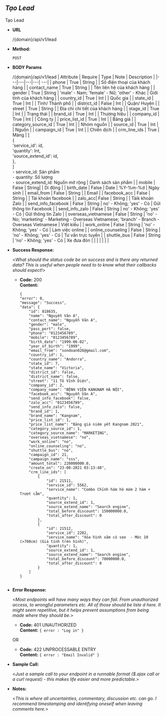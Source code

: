 ***Tạo Lead***
----
 Tạo Lead

* **URL**

  /{domain}/api/v1/lead

* **Method:**
  
  `POST`
  
*  **BODY Params**

   /{domain}/api/v1/lead
    | Attribute  | Require  | Type  | Note | Description |
    |---|---|---|---| ---|
    | phone | True  | String  | | Số điện thoại của khách hàng |
    | contact_name | True | String | | Tên liên hệ của khách hàng |
    | gender | True | String | 'male' - Nam; 'female' - Nữ; 'other' - Khác | Giới tính của khách hàng |
    | country_id | True | Int | | Quốc gia |
    | state_id | True | Int | | Tỉnh/ Thành phố |
    | district_id | False | Int | | Quận/ Huyện |
    | street | True | String | | Địa chỉ chi tiết của khách hàng |
    | stage_id | True | Int | | Trạng thái |
    | brand_id | True | Int | | Thương hiệu |
    | company_id | True | Int | | Công ty |
    | price_list_id | True | Int | | Bảng giá |
    | category_source_id | True | Int | | Nhóm nguồn |
    | source_id | True | Int | | Nguồn |
    | campaign_id | True | Int | | Chiến dịch | 
    | crm_line_ids | True | Mảng | [ <br/> { <br/> 'service_id': id, <br/> 'quantity': Int, <br/> 'source_extend_id': id, <br/> }, <br/> ] <br/> - service_id: Sản phẩm <br/>- quantity: Số lượng <br/>- source_extend_id: Nguồn mở rộng  | Danh sách sản phẩm |
    | mobile | False | String| | Di động |
    | birth_date | False | Date | %Y-%m-%d | Ngày sinh |
    | email_from | False | String | | Email |
    | facebook_acc | False | String | | Tài khoản facebook |
    | zalo_acc| False | String | | Tàik khoản Zalo |
    | send_info_facebook | False | String | no' - Không; 'yes' - Có | Gửi thông tin Facebook |
    | send_info_zalo | False | String | no' - Không; 'yes' - Có | Gửi thông tin Zalo |
    | overseas_vietnamese | False | String | 'no' - No; 'marketing' - Marketing - Overseas Vietnamese; 'branch' - Branch - Overseas Vietnamese | Việt kiều |
    | work_online | False | String | 'no' - Không; 'yes' - Có | Làm việc online |
    | online_counseling | False | String | 'no' - Không; 'yes' - Có | Tư vấn trực tuyến |
    | shuttle_bus | False | String | 'no' - Không; 'yes' - Có | Xe đưa đón |
    |   |   |   |   |   |

* **Success Response:**
  
  <_What should the status code be on success and is there any returned data? This is useful when people need to to know what their callbacks should expect!_>

  * **Code:** 200 <br />
    **Content:** 
    ```buildoutcfg 
    {
    "error": 0,
    "message": "Success",
    "data": {
        "id": 818635,
        "name": "Nguyễn Văn A",
        "contact_name": "Nguyễn Văn A",
        "gender": "male",
        "pass_port": false,
        "phone": "0123456789",
        "mobile": "0123456789",
        "birth_date": "1999-06-02",
        "year_of_birth": "1999",
        "email_from": "sondoan026@gmail.com",
        "country_id": 1,
        "country_name": "Andorra",
        "state_id": 7,
        "state_name": "Victoria",
        "district_id": false,
        "district_name": false,
        "street": "11 Tô Vĩnh Diện",
        "company_id": 2,
        "company_name": "BỆNH VIỆN KANGNAM HÀ NỘI",
        "facebook_acc": "Nguyễn Văn A",
        "send_info_facebook": false,
        "zalo_acc": "0123456789",
        "send_info_zalo": false,
        "brand_id": 1,
        "brand_name": "Kangnam",
        "price_list_id": 1,
        "price_list_name": "Bảng giá niêm yết Kangnam 2021",
        "category_source_id": 1,
        "category_source_name": "MARKETING",
        "overseas_vietnamese": "no",
        "work_online": "no",
        "online_counseling": "no",
        "shuttle_bus": "no",
        "campaign_id": 21,
        "campaign_name": "sss",
        "amount_total": 220000000.0,
        "create_on": "23-08-2021 03:13:48",
        "crm_line_ids": [
            {
                "id": 21511,
                "service_id": 5562,
                "service_name": "Combo Chỉnh hàm hô móm 2 hàm + Trượt cằm",
                "quantity": 1,
                "source_extend_id": 1,
                "source_extend_name": "Search engine",
                "total_before_discount": 150000000.0,
                "total_after_discount": 0
            },
            {
                "id": 21512,
                "service_id": 2282,
                "service_name": "Xóa hình xăm có sẹo  - Mức 10 (>700cm) (Giá tính trên hình)",
                "quantity": 1,
                "source_extend_id": 1,
                "source_extend_name": "Search engine",
                "total_before_discount": 70000000.0,
                "total_after_discount": 0
            }
        ]
    }
 
* **Error Response:**

  <_Most endpoints will have many ways they can fail. From unauthorized access, to wrongful parameters etc. All of those should be liste d here. It might seem repetitive, but it helps prevent assumptions from being made where they should be._>

  * **Code:** 401 UNAUTHORIZED <br />
    **Content:** `{ error : "Log in" }`

  OR

  * **Code:** 422 UNPROCESSABLE ENTRY <br />
    **Content:** `{ error : "Email Invalid" }`

* **Sample Call:**

  <_Just a sample call to your endpoint in a runnable format ($.ajax call or a curl request) - this makes life easier and more predictable._> 

* **Notes:**

  <_This is where all uncertainties, commentary, discussion etc. can go. I recommend timestamping and identifying oneself when leaving comments here._> 
